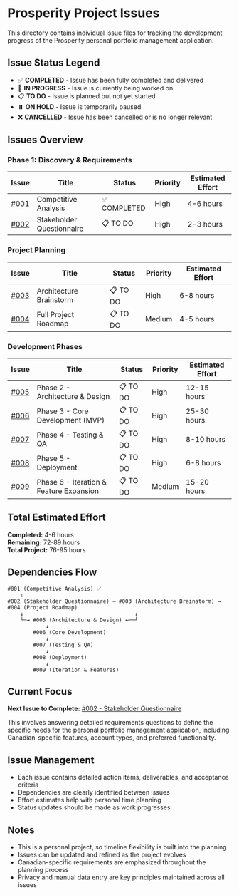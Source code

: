 # Prosperity Project Issues

This directory contains individual issue files for tracking the development progress of the Prosperity personal portfolio management application.

## Issue Status Legend
- ✅ **COMPLETED** - Issue has been fully completed and delivered
- 🚧 **IN PROGRESS** - Issue is currently being worked on
- 📋 **TO DO** - Issue is planned but not yet started
- ⏸️ **ON HOLD** - Issue is temporarily paused
- ❌ **CANCELLED** - Issue has been cancelled or is no longer relevant

## Issues Overview

### Phase 1: Discovery & Requirements
| Issue | Title | Status | Priority | Estimated Effort |
|-------|-------|--------|----------|------------------|
| [#001](001-competitive-analysis.md) | Competitive Analysis | ✅ COMPLETED | High | 4-6 hours |
| [#002](002-stakeholder-questionnaire.md) | Stakeholder Questionnaire | 📋 TO DO | High | 2-3 hours |

### Project Planning
| Issue | Title | Status | Priority | Estimated Effort |
|-------|-------|--------|----------|------------------|
| [#003](003-architecture-brainstorm.md) | Architecture Brainstorm | 📋 TO DO | High | 6-8 hours |
| [#004](004-full-project-roadmap.md) | Full Project Roadmap | 📋 TO DO | Medium | 4-5 hours |

### Development Phases
| Issue | Title | Status | Priority | Estimated Effort |
|-------|-------|--------|----------|------------------|
| [#005](005-phase2-architecture-design.md) | Phase 2 - Architecture & Design | 📋 TO DO | High | 12-15 hours |
| [#006](006-phase3-core-development.md) | Phase 3 - Core Development (MVP) | 📋 TO DO | High | 25-30 hours |
| [#007](007-phase4-testing-qa.md) | Phase 4 - Testing & QA | 📋 TO DO | High | 8-10 hours |
| [#008](008-phase5-deployment.md) | Phase 5 - Deployment | 📋 TO DO | High | 6-8 hours |
| [#009](009-phase6-iteration-features.md) | Phase 6 - Iteration & Feature Expansion | 📋 TO DO | Medium | 15-20 hours |

## Total Estimated Effort
**Completed:** 4-6 hours  
**Remaining:** 72-89 hours  
**Total Project:** 76-95 hours

## Dependencies Flow
```
#001 (Competitive Analysis) ✅
    ↓
#002 (Stakeholder Questionnaire) → #003 (Architecture Brainstorm) → #004 (Project Roadmap)
    ↓                                   ↓
    └─→ #005 (Architecture & Design) ←──┘
            ↓
        #006 (Core Development)
            ↓
        #007 (Testing & QA)
            ↓
        #008 (Deployment)
            ↓
        #009 (Iteration & Features)
```

## Current Focus
**Next Issue to Complete:** [#002 - Stakeholder Questionnaire](002-stakeholder-questionnaire.md)

This involves answering detailed requirements questions to define the specific needs for the personal portfolio management application, including Canadian-specific features, account types, and preferred functionality.

## Issue Management
- Each issue contains detailed action items, deliverables, and acceptance criteria
- Dependencies are clearly identified between issues
- Effort estimates help with personal time planning
- Status updates should be made as work progresses

## Notes
- This is a personal project, so timeline flexibility is built into the planning
- Issues can be updated and refined as the project evolves
- Canadian-specific requirements are emphasized throughout the planning process
- Privacy and manual data entry are key principles maintained across all issues